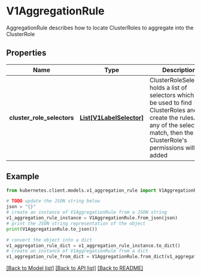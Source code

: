 # V1AggregationRule

AggregationRule describes how to locate ClusterRoles to aggregate into the ClusterRole

## Properties

Name | Type | Description | Notes
------------ | ------------- | ------------- | -------------
**cluster_role_selectors** | [**List[V1LabelSelector]**](V1LabelSelector.md) | ClusterRoleSelectors holds a list of selectors which will be used to find ClusterRoles and create the rules. If any of the selectors match, then the ClusterRole&#39;s permissions will be added | [optional] 

## Example

```python
from kubernetes.client.models.v1_aggregation_rule import V1AggregationRule

# TODO update the JSON string below
json = "{}"
# create an instance of V1AggregationRule from a JSON string
v1_aggregation_rule_instance = V1AggregationRule.from_json(json)
# print the JSON string representation of the object
print(V1AggregationRule.to_json())

# convert the object into a dict
v1_aggregation_rule_dict = v1_aggregation_rule_instance.to_dict()
# create an instance of V1AggregationRule from a dict
v1_aggregation_rule_from_dict = V1AggregationRule.from_dict(v1_aggregation_rule_dict)
```
[[Back to Model list]](../README.md#documentation-for-models) [[Back to API list]](../README.md#documentation-for-api-endpoints) [[Back to README]](../README.md)


